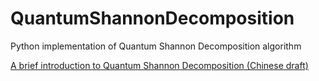 # QuantumShannonDecomposition
Python implementation of Quantum Shannon Decomposition algorithm

[A brief introduction to Quantum Shannon Decomposition (Chinese draft)](qsd.pdf)
